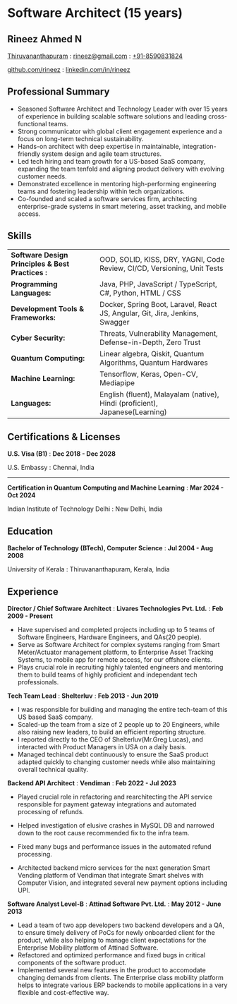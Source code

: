 
# Software Architect (15 years)
## Rineez Ahmed N

  <span class="iconify" data-icon="ic:outline-location-on"></span> [Thiruvananthapuram](https://maps.app.goo.gl/9faN5ZzrUwKMMC7S8)
  : <span class="iconify" data-icon="tabler:mail"></span> [rineez@gmail.com](mailto:rineez@gmail.com)
  : <span class="iconify" data-icon="tabler:phone"></span> [+91-8590831824](https://wa.me/918590831824)

  <span class="iconify" data-icon="tabler:brand-github"></span> [github.com/rineez](https://github.com/rineez)
  : <span class="iconify" data-icon="tabler:brand-linkedin"></span> [linkedin.com/in/rineez](https://linkedin.com/in/rineez/)


## Professional Summary
- Seasoned Software Architect and Technology Leader with over 15 years of experience in building scalable software solutions and leading cross-functional teams.
- Strong communicator with global client engagement experience and a focus on long-term technical sustainability.
- Hands-on architect with deep expertise in maintainable, integration-friendly system design and agile team structures.
- Led tech hiring and team growth for a US-based SaaS company, expanding the team tenfold and aligning product delivery with evolving customer needs.
- Demonstrated excellence in mentoring high-performing engineering teams and fostering leadership within tech organizations.
- Co-founded and scaled a software services firm, architecting enterprise-grade systems in smart metering, asset tracking, and mobile access.

## Skills
| | |
|-|-|
| **Software Design Principles & Best Practices :** | OOD, SOLID, KISS, DRY, YAGNI, Code Review, CI/CD, Versioning, Unit Tests |
| **Programming Languages:** | <span class="iconify" data-icon="logos:java" data-inline="false"></span> Java, <span class="iconify" data-icon="logos:php" data-inline="false"></span>PHP, <span class="iconify" data-icon="vscode-icons:file-type-js-official"></span> JavaScript / <span class="iconify" data-icon="vscode-icons:file-type-typescript-official"></span> TypeScript, <span class="iconify" data-icon="logos:c-sharp"></span> C#, <span class="iconify" data-icon="logos:python"></span> Python, <span class="iconify" data-icon="vscode-icons:file-type-html"></span> HTML / <span class="iconify" data-icon="vscode-icons:file-type-css"></span> CSS |
| **Development Tools & Frameworks:** | Docker, Spring Boot, Laravel, React JS, Angular, Git, Jira, Jenkins, Swagger |
| **Cyber Security:** | Threats, Vulnerability Management, Defense-in-Depth, Zero Trust |
| **Quantum Computing:** | Linear algebra, Qiskit, Quantum Algorithms, Quantum Hardwares |
| **Machine Learning:** | Tensorflow, Keras, Open-CV, Mediapipe |
| **Languages:** | English (fluent), Malayalam (native), Hindi (proficient), Japanese(Learning)|

## Certifications & Licenses
**U.S. Visa (B1)**
  : **Dec 2018 - Dec 2028**

U.S. Embassy
  : Chennai, India

---

**Certification in Quantum Computing and Machine Learning**
  : **Mar 2024 - Oct 2024**

Indian Institute of Technology Delhi
  : New Delhi, India


## Education
**Bachelor of Technology (BTech), Computer Science**
  : **Jul 2004 - Aug 2008**

University of Kerala
  : Thiruvananthapuram, Kerala, India


## Experience

**Director / Chief Software Architect**
  : **Livares Technologies Pvt. Ltd.**
  : **Feb 2009 - Present**

- Have supervised and completed projects including up to 5 teams of Software Engineers, Hardware Engineers, and QAs(20 people).
- Serve as Software Architect for complex systems ranging from Smart Meter/Actuator management platform, to Enterprise Asset Tracking Systems, to mobile app for remote access, for our offshore clients.
- Plays crucial role in recruiting highly talented engineers and mentoring them to build teams of highly proficient and independant tech professionals.

**Tech Team Lead**
  : **Shelterluv**
  : **Feb 2013 - Jun 2019**
- I was responsible for building and managing the entire tech-team of this US based SaaS company.
- Scaled-up the team from a size of 2 people up to 20 Engineers, while also raising new leaders, to build an efficient reporting structure.
- I reported directly to the CEO of Shelterluv(Mr.Greg Lucas), and interacted with Product Managers in USA on a daily basis.
- Managed techincal debt continuously to ensure the SaaS product adapted quickly to changing customer needs while also maintaining overall technical quality.

**Backend API Architect**
  : **Vendiman**
  : **Feb 2022 - Jul 2023**

- Played crucial role in refactoring and rearchitecting the API service responsible for payment gateway integrations and automated processing of refunds.

- Helped investigation of elusive crashes in MySQL DB and narrowed down to the root cause recommended fix to the infra team.

- Fixed many bugs and performance issues in the automated refund processing.

- Architected backend micro services for the next generation Smart Vending platform of Vendiman that integrate Smart shelves with Computer Vision, and integrated several new payment options including UPI.

**Software Analyst Level-B**
  : **Attinad Software Pvt. Ltd.**
  : **May 2012 - June 2013**

- Lead a team of two app developers two backend developers and a QA, to ensure timely delivery of PoCs for newly onboarded client for the product, while also helping to manage client expectations for the Enterprise Mobility platform of Attinad Software.
- Refactored and optimized performance and fixed bugs in critical components of the software product.
- Implemented several new features in the product to accomodate changing demands from clients. The Enterprise class mobility platform helps to integrate various ERP backends to mobile applications in a very flexible and cost-effective way.


